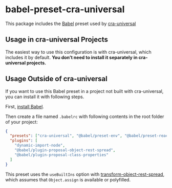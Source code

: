 # babel-preset-cra-universal

This package includes the [Babel](https://babeljs.io) preset used by [cra-universal](https://github.com/antonybudianto/cra-universal)

## Usage in cra-universal Projects

The easiest way to use this configuration is with cra-universal, which includes it by default. **You don’t need to install it separately in cra-universal projects.**

## Usage Outside of cra-universal

If you want to use this Babel preset in a project not built with cra-universal, you can install it with following steps.

First, [install Babel](https://babeljs.io/docs/setup/).

Then create a file named `.babelrc` with following contents in the root folder of your project:

  ```json
  {
    "presets": ["cra-universal", "@babel/preset-env", "@babel/preset-react"],
    "plugins": [
      "dynamic-import-node",
      "@babel/plugin-proposal-object-rest-spread",
      "@babel/plugin-proposal-class-properties"
    ]
  }
  ```

This preset uses the `useBuiltIns` option with [transform-object-rest-spread](http://babeljs.io/docs/plugins/transform-object-rest-spread/), which assumes that `Object.assign` is available or polyfilled.